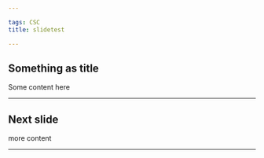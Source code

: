 ```yaml
---

tags: CSC
title: slidetest

---
```


## Something as title

Some content here

---

## Next slide

more content

---
